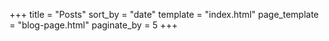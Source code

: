 +++
title = "Posts"
sort_by = "date"
template = "index.html"
page_template = "blog-page.html"
paginate_by = 5
+++
